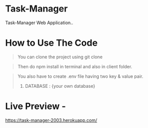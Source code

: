 # Task-Manager

Task-Manager Web Application..

# How to Use The Code

> You can clone the project using git clone 

> Then do npm install in terminal and also in client folder.

> You also have to create .env file having two key & value pair.
> 1.  DATABASE : {your own database}

# Live Preview -

https://task-manager-2003.herokuapp.com/
